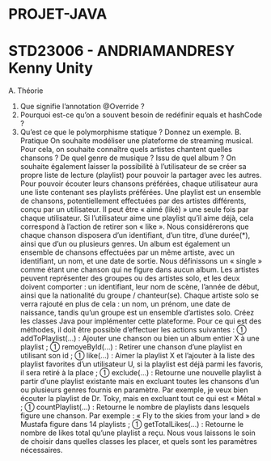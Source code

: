 # PROJET-JAVA

# STD23006 - ANDRIAMANDRESY Kenny Unity


A. Théorie
1. Que signifie l’annotation @Override ?
2. Pourquoi est-ce qu’on a souvent besoin de redéfinir equals et hashCode ?
3. Qu’est ce que le polymorphisme statique ? Donnez un exemple.
B. Pratique
On souhaite modéliser une plateforme de streaming musical. Pour cela, on souhaite connaître
quels artistes chantent quelles chansons ? De quel genre de musique ? Issu de quel album ? On
souhaite également laisser la possibilité à l’utilisateur de se créer sa propre liste de lecture
(playlist) pour pouvoir la partager avec les autres. Pour pouvoir écouter leurs chansons préférées,
chaque utilisateur aura une liste contenant ses playlists préférées.
Une playlist est un ensemble de chansons, potentiellement effectuées par des artistes différents,
conçu par un utilisateur. Il peut être « aimé (liké) » une seule fois par chaque utilisateur. Si
l’utilisateur aime une playlist qu’il aime déjà, cela correspond à l’action de retirer son « like ».
Nous considérerons que chaque chanson disposera d’un identifiant, d’un titre, d’une durée(*),
ainsi que d’un ou plusieurs genres. Un album est également un ensemble de chansons effectuées
par un même artiste, avec un identifiant, un nom, et une date de sortie. Nous définissons un «
single » comme étant une chanson qui ne figure dans aucun album.
Les artistes peuvent représenter des groupes ou des artistes solo, et les deux doivent comporter :
un identifiant, leur nom de scène, l’année de début, ainsi que la nationalité du groupe /
chanteur(se). Chaque artiste solo se verra rajouté en plus de cela : un nom, un prénom, une date
de naissance, tandis qu’un groupe est un ensemble d’artistes solo. Créez les classes Java pour
implémenter cette plateforme.
Pour ce qui est des méthodes, il doit être possible d’effectuer les actions suivantes :
 addToPlaylist(...) : Ajouter une chanson ou bien un album entier X à une playlist ;
 removeById(...) : Retirer une chanson d’une playlist en utilisant son id ;
 like(...) : Aimer la playlist X et l’ajouter à la liste des playlist favorites d’un utilisateur U, si
la playlist est déjà parmi les favoris, il sera retiré à la place ;
 exclude(...) : Retourne une nouvelle playlist à partir d’une playlist existante mais en
excluant toutes les chansons d’un ou plusieurs genres fournis en paramètre. Par exemple,
je veux bien écouter la playlist de Dr. Toky, mais en excluant tout ce qui est « Métal » ;
 countPlaylist(...) : Retourne le nombre de playlists dans lesquels figure une chanson. Par
exemple : « Fly to the skies from your land » de Mustafa figure dans 14 playlists ;
 getTotalLikes(...) : Retourne le nombre de likes total qu’une playlist a reçu.
Nous vous laissons le soin de choisir dans quelles classes les placer, et quels sont les paramètres
nécessaires.
